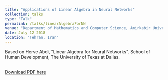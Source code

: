 ```yaml
---
title: "Applications of Linear Algebra in Neural Networks"
collection: talks
type: "Talk"
permalink: /talks/linearAlgebraForNN
venue: "Department of Mathematics and Computer Science, Amirkabir University of Technology"
date: July 12 2018
location: "Tehran, Iran"
---
```


Based on Herve Abdi, "Linear Algebra for Neural Networks". School of Human Development, The University of Texas at Dallas.

<br>[Download PDF here](http://sinamps.github.io/files/linearalgebra.pdf)
